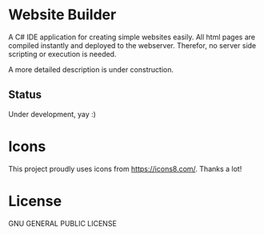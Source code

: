 # Website Builder
A C# IDE application for creating simple websites easily.
All html pages are compiled instantly and deployed to the webserver. Therefor, no server side scripting or execution is needed.

A more detailed description is under construction.

## Status
Under development, yay :)

# Icons
This project proudly uses icons from https://icons8.com/. Thanks a lot!

# License
GNU GENERAL PUBLIC LICENSE
